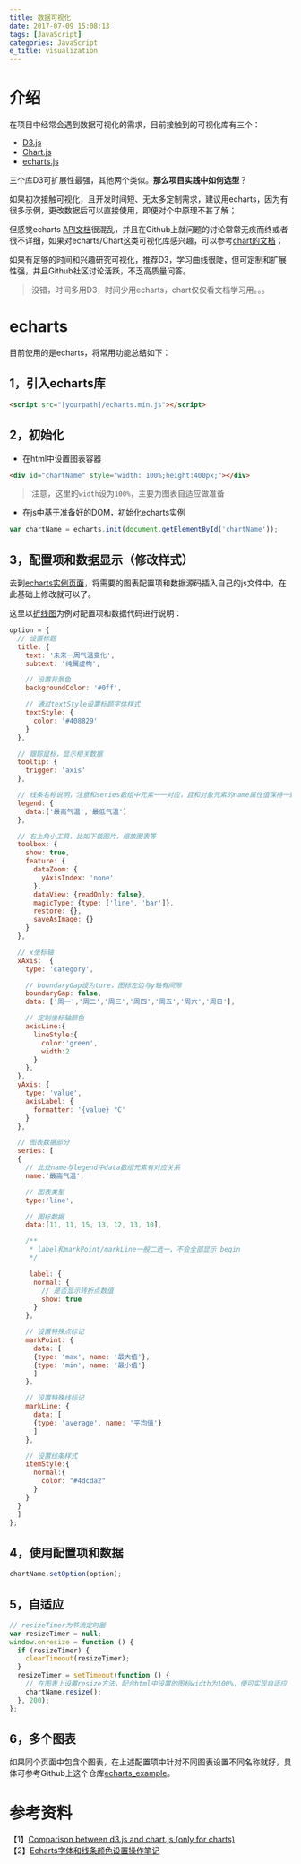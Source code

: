 ```yaml
---
title: 数据可视化
date: 2017-07-09 15:08:13
tags: [JavaScript]
categories: JavaScript
e_title: visualization
---
```


# 介绍

在项目中经常会遇到数据可视化的需求，目前接触到的可视化库有三个：

- [D3.js](https://github.com/d3/d3)
- [Chart.js](https://github.com/d3/d3)
- [echarts.js](https://github.com/ecomfe/echarts)

三个库D3可扩展性最强，其他两个类似。**那么项目实践中如何选型**？   

如果初次接触可视化，且开发时间短、无太多定制需求，建议用echarts，因为有很多示例，更改数据后可以直接使用，即便对个中原理不甚了解；   

但感觉echarts [API文档](http://echarts.baidu.com/api.html#echarts)很混乱，并且在Github上就问题的讨论常常无疾而终或者很不详细，如果对echarts/Chart这类可视化库感兴趣，可以参考[chart的文档](http://www.chartjs.org/docs/latest/)；   

如果有足够的时间和兴趣研究可视化，推荐D3，学习曲线很陡，但可定制和扩展性强，并且Github社区讨论活跃，不乏高质量问答。   

> 没错，时间多用D3，时间少用echarts，chart仅仅看文档学习用。。。

# echarts

目前使用的是echarts，将常用功能总结如下：   

## 1，引入echarts库   

```html
<script src="[yourpath]/echarts.min.js"></script>
```

## 2，初始化   

- 在html中设置图表容器

```html
<div id="chartName" style="width: 100%;height:400px;"></div>
```
> 注意，这里的`width`设为`100%`，主要为图表自适应做准备

- 在js中基于准备好的DOM，初始化echarts实例

```js
var chartName = echarts.init(document.getElementById('chartName'));
```

## 3，配置项和数据显示（修改样式）   

去到[echarts实例页面](http://echarts.baidu.com/examples.html)，将需要的图表配置项和数据源码插入自己的js文件中，在此基础上修改就可以了。   

这里以[折线图](http://echarts.baidu.com/demo.html#line-marker)为例对配置项和数据代码进行说明：   

```js
option = {
  // 设置标题
  title: {
    text: '未来一周气温变化',
    subtext: '纯属虚构',

    // 设置背景色
    backgroundColor: '#0ff',

    // 通过textStyle设置标题字体样式
    textStyle: {
      color: '#408829'  
    }
  },

  // 跟踪鼠标，显示相关数据
  tooltip: {
    trigger: 'axis'
  },

  // 线条名称说明，注意和series数组中元素一一对应，且和对象元素的name属性值保持一致
  legend: {
    data:['最高气温','最低气温']
  },

  // 右上角小工具，比如下载图片，缩放图表等
  toolbox: {
    show: true,
    feature: {
      dataZoom: {
        yAxisIndex: 'none'
      },
      dataView: {readOnly: false},
      magicType: {type: ['line', 'bar']},
      restore: {},
      saveAsImage: {}
    }
  },

  // x坐标轴
  xAxis:  {
    type: 'category',

    // boundaryGap设为ture，图标左边与y轴有间隙
    boundaryGap: false,
    data: ['周一','周二','周三','周四','周五','周六','周日'],

    // 定制坐标轴颜色
    axisLine:{
      lineStyle:{  
        color:'green',  
        width:2  
      }  
    },  
  },
  yAxis: {
    type: 'value',
    axisLabel: {
      formatter: '{value} °C'
    }
  },

  // 图表数据部分
  series: [
  {
    // 此处name与legend中data数组元素有对应关系
    name:'最高气温',

    // 图表类型
    type:'line',

    // 图标数据
    data:[11, 11, 15, 13, 12, 13, 10],

    /**
     * label和markPoint/markLine一般二选一，不会全部显示 begin
     */

     label: {
      normal: {
        // 是否显示转折点数值
        show: true
      }
    },

    // 设置特殊点标记
    markPoint: {
      data: [
      {type: 'max', name: '最大值'},
      {type: 'min', name: '最小值'}
      ]
    },

    // 设置特殊线标记
    markLine: {
      data: [
      {type: 'average', name: '平均值'}
      ]
    },

    // 设置线条样式
    itemStyle:{
      normal:{
        color: "#4dcda2"
      }
    }
  }
  ]
};
```

## 4，使用配置项和数据   

```js
chartName.setOption(option);
```

## 5，自适应

```js
// resizeTimer为节流定时器
var resizeTimer = null;
window.onresize = function () {
  if (resizeTimer) {
    clearTimeout(resizeTimer);
  }
  resizeTimer = setTimeout(function () {
    // 在图表上设置resize方法，配合html中设置的图标width为100%，便可实现自适应
    chartName.resize();
  }, 200);
};
```

## 6，多个图表

如果同个页面中包含个图表，在上述配置项中针对不同图表设置不同名称就好，具体可参考Github上这个仓库[echarts_example](https://github.com/xiaogliu/echarts_example)。   

# 参考资料
【1】[Comparison between d3.js and chart.js (only for charts)](https://stackoverflow.com/questions/27347798/comparison-between-d3-js-and-chart-js-only-for-charts)   
【2】[Echarts字体和线条颜色设置操作笔记](http://blog.csdn.net/eastmount/article/details/52823548)   

